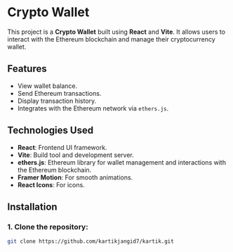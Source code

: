 # Crypto Wallet

This project is a **Crypto Wallet** built using **React** and **Vite**. It allows users to interact with the Ethereum blockchain and manage their cryptocurrency wallet.

## Features

- View wallet balance.
- Send Ethereum transactions.
- Display transaction history.
- Integrates with the Ethereum network via `ethers.js`.

## Technologies Used

- **React**: Frontend UI framework.
- **Vite**: Build tool and development server.
- **ethers.js**: Ethereum library for wallet management and interactions with the Ethereum blockchain.
- **Framer Motion**: For smooth animations.
- **React Icons**: For icons.

## Installation

### 1. Clone the repository:

```bash
git clone https://github.com/kartikjangid7/kartik.git
